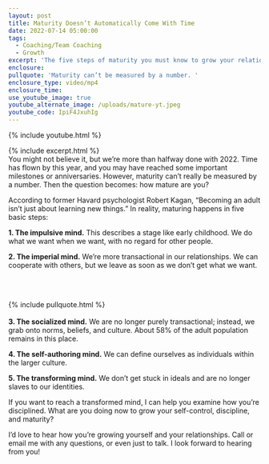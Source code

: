 ```yaml
---
layout: post
title: Maturity Doesn’t Automatically Come With Time
date: 2022-07-14 05:00:00
tags:
  - Coaching/Team Coaching
  - Growth
excerpt: 'The five steps of maturity you must know to grow your relationships. '
enclosure:
pullquote: 'Maturity can’t be measured by a number. '
enclosure_type: video/mp4
enclosure_time:
use_youtube_image: true
youtube_alternate_image: /uploads/mature-yt.jpeg
youtube_code: IpiF4JxuhIg
---
```

{% include youtube.html %}

{% include excerpt.html %}<br>You might not believe it, but we’re more than halfway done with 2022. Time has flown by this year, and you may have reached some important milestones or anniversaries. However, maturity can’t really be measured by a number. Then the question becomes: how mature are you?&nbsp;

According to former Havard psychologist Robert Kagan, “Becoming an adult isn’t just about learning new things.” In reality, maturing happens in five basic steps:

**1\. The impulsive mind.** This describes a stage like early childhood. We do what we want when we want, with no regard for other people.&nbsp;

**2\. The imperial mind.** We’re more transactional in our relationships. We can cooperate with others, but we leave as soon as we don’t get what we want.<br>&nbsp;

&nbsp;

{% include pullquote.html %}<br><br>**3\. The socialized mind.** We are no longer purely transactional; instead, we grab onto norms, beliefs, and culture. About 58% of the adult population remains in this place.&nbsp;

**4\. The self-authoring mind.** We can define ourselves as individuals within the larger culture.&nbsp;

**5\. The transforming mind.** We don’t get stuck in ideals and are no longer slaves to our identities.

If you want to reach a transformed mind, I can help you examine how you’re disciplined. What are you doing now to grow your self-control, discipline, and maturity?&nbsp;

I’d love to hear how you’re growing yourself and your relationships. Call or email me with any questions, or even just to talk. I look forward to hearing from you\!&nbsp;
